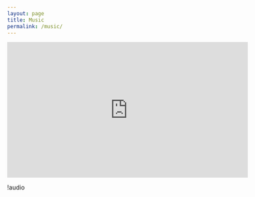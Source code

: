 ```yaml
---
layout: page
title: Music
permalink: /music/
---
```


<iframe width="560" height="315" src="https://www.youtube.com/embed/HmUJGmEDdyI" title="YouTube video player" frameborder="0" allow="accelerometer; autoplay; clipboard-write; encrypted-media; gyroscope; picture-in-picture" allowfullscreen></iframe>

!audio[](/music/"nikki_song.mp3")